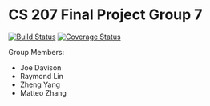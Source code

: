 # CS 207 Final Project Group 7
[![Build Status](https://travis-ci.org/CS207-Project-Group-7/cs207-FinalProject.svg?branch=master)](https://travis-ci.org/CS207-Project-Group-7/cs207-FinalProject.svg?branch=master)
[![Coverage Status](https://coveralls.io/repos/github/CS207-Project-Group-7/cs207-FinalProject/badge.svg?branch=master)](https://coveralls.io/github/CS207-Project-Group-7/cs207-FinalProject?branch=master)

Group Members:
* Joe Davison
* Raymond Lin
* Zheng Yang
* Matteo Zhang

